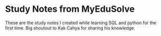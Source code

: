 # Study Notes from MyEduSolve

These are the study notes I created while learning SQL and python for the first time. Big shoutout to Kak Cahya for sharing his knowledge.
